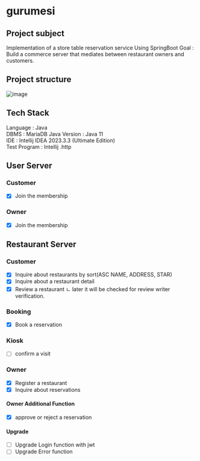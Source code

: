 # gurumesi

## Project subject 
Implementation of a store table reservation service Using SpringBoot
Goal : Build a commerce server that mediates between restaurant owners and customers.

## Project structure
![image](https://user-images.githubusercontent.com/94863168/230899776-2b5ff4d8-5a94-4e2a-a4f6-44ae13a4dc50.png)

## Tech Stack
Language : Java  
DBMS : MariaDB
Java Version : Java 11  
IDE : Intellij IDEA 2023.3.3 (Ultimate Edition)  
Test Program : Intellij .http  

## User Server
### Customer
- [x]  Join the membership

### Owner
- [x]  Join the membership

##  Restaurant Server
### Customer
- [x] Inquire about restaurants by sort(ASC NAME, ADDRESS, STAR)
- [x] Inquire about a restaurant detail
- [x] Review a restaurant
       ㄴ later it will be checked for review writer verification.

### Booking
- [x] Book a reservation

### Kiosk
- [ ] confirm a visit

### Owner
- [x] Register a restaurant
- [x] Inquire about reservations

#### Owner Additional Function
- [x] approve or reject a reservation

#### Upgrade
- [ ] Upgrade Login function with jwt
- [ ] Upgrade Error function 
